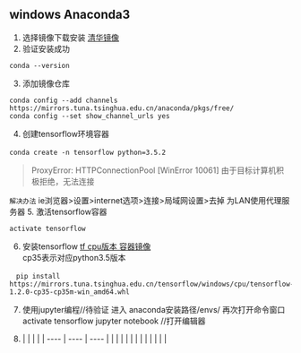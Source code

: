 ## windows Anaconda3

1. 选择镜像下载安装 [清华镜像](https://mirrors.tuna.tsinghua.edu.cn/anaconda/archive/)
2. 验证安装成功
  ~~~shell
  conda --version
  ~~~

3. 添加镜像仓库
  ~~~shell
  conda config --add channels https://mirrors.tuna.tsinghua.edu.cn/anaconda/pkgs/free/
  conda config --set show_channel_urls yes
  ~~~
4. 创建tensorflow环境容器
  ~~~shell
  conda create -n tensorflow python=3.5.2 　
  ~~~
  > ProxyError: HTTPConnectionPool [WinError 10061] 由于目标计算机积极拒绝，无法连接

  `解决办法` ie浏览器>设置>internet选项>连接>局域网设置>去掉 为LAN使用代理服务器
5. 激活tensorflow容器
  ~~~shell
  activate tensorflow
  ~~~
6. 安装tensorflow  [tf cpu版本 容器镜像](https://mirrors.tuna.tsinghua.edu.cn/tensorflow/windows/cpu/)  
cp35表示对应python3.5版本
  ~~~shell
  　pip install https://mirrors.tuna.tsinghua.edu.cn/tensorflow/windows/cpu/tensorflow-1.2.0-cp35-cp35m-win_amd64.whl
  ~~~
7. 使用jupyter编程//待验证
  进入 anaconda安装路径/envs/ 再次打开命令窗口
  activate tensorflow
  jupyter notebook //打开编辑器

8. |      |      |      |
  | ---- | ---- | ---- |
  |      |      |      |
  |      |      |      |
  |      |      |      |

